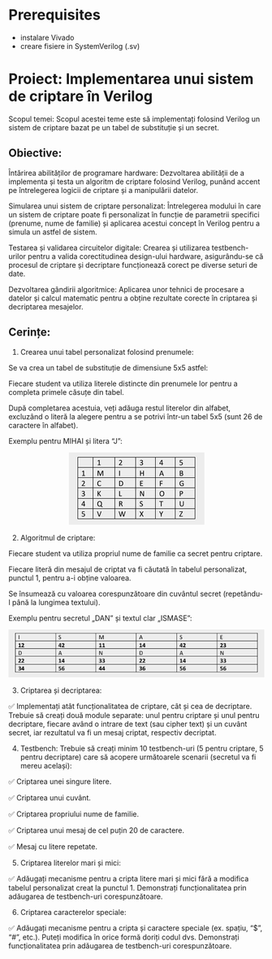 # Prerequisites

- instalare Vivado
- creare fisiere in SystemVerilog (.sv)

# Proiect: Implementarea unui sistem de criptare în Verilog

Scopul temei: Scopul acestei teme este să implementați folosind Verilog un sistem de criptare bazat pe un tabel de substituție și un secret.

## Obiective:

Întărirea abilităților de programare hardware: Dezvoltarea abilității de a implementa și testa un algoritm de criptare folosind Verilog, punând accent pe întrelegerea logicii de criptare și a manipulării datelor.

Simularea unui sistem de criptare personalizat: Întrelegerea modului în care un sistem de criptare poate fi personalizat în funcție de parametrii specifici (prenume, nume de familie) și aplicarea acestui concept în Verilog pentru a simula un astfel de sistem.

Testarea și validarea circuitelor digitale: Crearea și utilizarea testbench-urilor pentru a valida corectitudinea design-ului hardware, asigurându-se că procesul de criptare și decriptare funcționează corect pe diverse seturi de date.

Dezvoltarea gândirii algoritmice: Aplicarea unor tehnici de procesare a datelor și calcul matematic pentru a obține rezultate corecte în criptarea și decriptarea mesajelor.

## Cerințe:

1. Crearea unui tabel personalizat folosind prenumele:

Se va crea un tabel de substituție de dimensiune 5x5 astfel:

Fiecare student va utiliza literele distincte din prenumele lor pentru a completa primele căsuțe din tabel.

După completarea acestuia, veți adăuga restul literelor din alfabet, excluzând o literă la alegere pentru a se potrivi într-un tabel 5x5 (sunt 26 de caractere în alfabet).

Exemplu pentru MIHAI și litera “J”:

<p align="center">
  <img src="./images/table1.PNG" alt="alt text">
</p>

2. Algoritmul de criptare:

Fiecare student va utiliza propriul nume de familie ca secret pentru criptare.

Fiecare literă din mesajul de criptat va fi căutată în tabelul personalizat, punctul 1, pentru a-i obține valoarea.

Se însumează cu valoarea corespunzătoare din cuvântul secret (repetându-l până la lungimea textului).

Exemplu pentru secretul „DAN” și textul clar „ISMASE”:

<p align="center">
  <img src="./images/table2.PNG" alt="alt text">
</p>

3. Criptarea și decriptarea:

✅ Implementați atât funcționalitatea de criptare, cât și cea de decriptare. Trebuie să creați două module separate: unul pentru criptare și unul pentru decriptare, fiecare având o intrare de text (sau cipher text) și un cuvânt secret, iar rezultatul va fi un mesaj criptat, respectiv decriptat.

4. Testbench: Trebuie să creați minim 10 testbench-uri (5 pentru criptare, 5 pentru decriptare) care să acopere următoarele scenarii (secretul va fi mereu același):

✅ Criptarea unei singure litere.

✅ Criptarea unui cuvânt.

✅ Criptarea propriului nume de familie.

✅ Criptarea unui mesaj de cel puțin 20 de caractere.

✅ Mesaj cu litere repetate.

5. Criptarea literelor mari și mici:

✅ Adăugați mecanisme pentru a cripta litere mari și mici fără a modifica tabelul personalizat creat la punctul 1. Demonstrați funcționalitatea prin adăugarea de testbench-uri corespunzătoare.

6. Criptarea caracterelor speciale:

✅ Adăugați mecanisme pentru a cripta și caractere speciale (ex. spațiu, “$”, “#”, etc.). Puteți modifica în orice formă doriți codul dvs. Demonstrați funcționalitatea prin adăugarea de testbench-uri corespunzătoare.